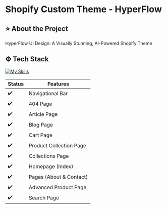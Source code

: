 # Shopify Custom Theme - HyperFlow

## ⭐ About the Project
HyperFlow UI Design: A Visually Stunning, AI-Powered Shopify Theme

## ⚙️ Tech Stack
[![My Skills](https://skillicons.dev/icons?i=js,html,css,tailwind)](https://skillicons.dev)

Status | Features
------------ | -------------
:heavy_check_mark: | Navigational Bar
:heavy_check_mark: | 404 Page
:heavy_check_mark: | Article Page
:heavy_check_mark: | Blog Page
:heavy_check_mark: | Cart Page
:heavy_check_mark: | Product Collection Page
:heavy_check_mark: | Collections Page
:heavy_check_mark: | Homepage (Index)
:heavy_check_mark: | Pages (About & Contact)
:heavy_check_mark: | Advanced Product Page
:heavy_check_mark: | Search Page

